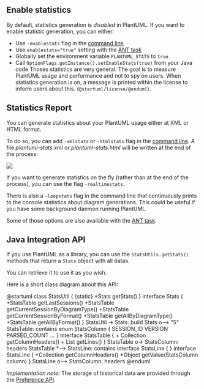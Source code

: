 ## Enable statistics
By default, statistics generation is *disabled* in PlantUML. If you want to enable statistic generation, you can either:
* Use ``-enablestats`` flag in the [command line](command-line)
* Use ``enablestats="true"`` setting with the [ANT task](ant-task)
* Globally set the environment variable ``PLANTUML_STATS`` to ``true``
* Call ``OptionFlags.getInstance().setEnableStats(true)`` from your Java code
Thoses statistics are very general. The goal is to measure PlantUML usage and performance and not to spy on users.
When statistics generation is on, a message is printed within the license to inform users about this.
(``@startuml/license/@enduml``).



## Statistics Report
You can generate statistics about your PlantUML usage either at XML or HTML format.

To do so, you can add ``-xmlstats`` or ``-htmlstats`` flag in the [command line](command-line).
A file *plantuml-stats.xml* or *plantuml-stats.html* will be written at the end of the process:

![](stats2.png)

If you want to generate statistics on the fly (rather than at the end of the process), you can use the flag ``-realtimestats``.

There is also a ``-loopstats`` flag in the command line that continuously prints to the console statistics about diagram generations.
This could be useful if you have some background daemon running PlantUML.

Some of those options are also available with the [ANT task](ant-task).


## Java Integration API
If you use PlantUML as a library, you can use the ``StatsUtils.getStats()`` methods that return a ``Stats`` object with all datas.

You can retrieve it to use it as you wish.

Here is a short class diagram about this API:

<plantuml>
@startuml
class StatsUtil {
{static} +Stats getStats()
}
interface Stats {
+StatsTable getLastSessions()
+StatsTable getCurrentSessionByDiagramType()
+StatsTable getCurrentSessionByFormat()
+StatsTable getAllByDiagramType()
+StatsTable getAllByFormat()
}
StatsUtil -> Stats: build
Stats o--> "5" StatsTable: contains
enum StatsColumn {
SESSION_ID
VERSION
PARSED_COUNT
...
}
interface StatsTable {
+ Collection<StatsColumn> getColumnHeaders()
+ List<StatsLine> getLines()
}
StatsTable o-> StatsColumn: headers
StatsTable *--> StatsLine: contains
interface StatsLine {
}
interface StatsLine {
+Collection<StatsColumn> getColumnHeaders()
+Object getValue(StatsColumn column)
}
StatsLine o--> StatsColumn: headers
@enduml
</plantuml>

*Implementation note:* The storage of historical data are provided through the
[Preference API](http://docs.oracle.com/javase/7/docs/technotes/guides/preferences/overview.html).




